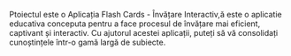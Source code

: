 Ptoiectul este o Aplicația Flash Cards - Învățare Interactiv,ă este o aplicatie educativa  conceputa pentru a face procesul de învățare mai eficient, captivant și interactiv. Cu ajutorul acestei aplicații, puteți să vă consolidați cunoștințele într-o gamă largă de subiecte.
